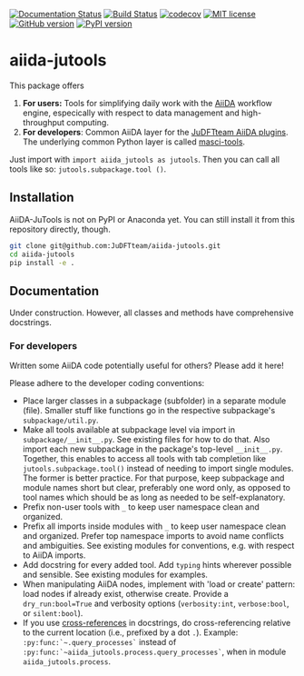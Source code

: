 [![Documentation Status](https://readthedocs.org/projects/aiida-jutools/badge/?version=latest)](https://aiida-jutools.readthedocs.io/en/latest/?badge=latest)
[![Build Status](https://travis-ci.org/JuDFTteam/aiida-jutools.svg?branch=master)](https://travis-ci.org/JuDFTteam/aiida-jutools)
[![codecov](https://codecov.io/gh/JuDFTteam/aiida-jutools/branch/master/graph/badge.svg)](https://codecov.io/gh/JuDFTteam/aiida-jutools)
[![MIT license](http://img.shields.io/badge/license-MIT-brightgreen.svg)](http://opensource.org/licenses/MIT)
[![GitHub version](https://badge.fury.io/gh/JuDFTteam%2Faiida-jutools.svg)](https://badge.fury.io/gh/JuDFTteam%2Faiida-jutools)
[![PyPI version](https://badge.fury.io/py/aiida-jutools.svg)](https://badge.fury.io/py/aiida-jutools)

# aiida-jutools

This package offers

1. **For users:** Tools for simplifying daily work with the [AiiDA](https://aiida.net) workflow engine, especically with respect to data management and high-throughput computing.
2. **For developers**: Common AiiDA layer for the [JuDFTteam AiiDA plugins](https://github.com/JuDFTteam). The underlying common Python layer is called [masci-tools](https://github.com/JuDFTteam/masci-tools).
<!-- 3. Science tools: -->
<!--   - `jutools.structure.structure_analyzer.analyze_symmetry` -->


Just import with ``import aiida_jutools as jutools``. Then you can call all tools like so: ``jutools.subpackage.tool
()``.

## Installation

AiiDA-JuTools is not on PyPI or Anaconda yet. You can still install it from this repository directly, though.

```bash
git clone git@github.com:JuDFTteam/aiida-jutools.git
cd aiida-jutools
pip install -e .
```

## Documentation

Under construction. However, all classes and methods have comprehensive docstrings.

### For developers

Written some AiiDA code potentially useful for others? Please add it here!

Please adhere to the developer coding conventions:
- Place larger classes in a subpackage (subfolder) in a separate module (file). Smaller stuff like functions go in the
  respective subpackage's ``subpackage/util.py``.
- Make all tools available at subpackage level via import in ``subpackage/__init__.py``. See existing files for how
  to do that. Also import each new subpackage in the package's top-level ``__init__.py``. Together, this enables to
  access all tools with tab completion like ``jutools.subpackage.tool()`` instead of needing to import single modules.
  The former is better practice. For that purpose, keep subpackage and module names short but clear, preferably one
  word only, as opposed to tool names which should be as long as needed to be self-explanatory.
- Prefix non-user tools with ``_`` to keep user namespace clean and organized.
- Prefix all imports inside modules with ``_`` to keep user namespace clean and organized. Prefer top namespace
  imports to avoid name conflicts and ambiguities. See existing modules for conventions, e.g. with respect to AiiDA
  imports.
- Add docstring for every added tool. Add ``typing`` hints wherever possible and sensible. See existing modules for
  examples.
- When manipulating AiiDA nodes, implement with 'load or create' pattern: load nodes if already exist, otherwise create.
  Provide a ``dry_run:bool=True`` and verbosity options (``verbosity:int``, ``verbose:bool``, or ``silent:bool``).
- If you use [cross-references](https://www.sphinx-doc.org/en/master/usage/restructuredtext/domains.html#cross-referencing-python-objects)
  in docstrings, do cross-referencing relative to the current location (i.e., prefixed by a dot `.`). Example:
  `` :py:func:`~.query_processes` `` instead of
  `` :py:func:`~aiida_jutools.process.query_processes` ``, when in module `aiida_jutools.process`.
